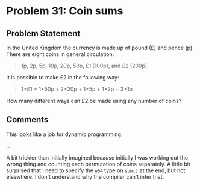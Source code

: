 # Problem 31: Coin sums

## Problem Statement

<p>In the United Kingdom the currency is made up of pound (£) and pence (p). There are eight coins in general circulation:</p>
<blockquote>1p, 2p, 5p, 10p, 20p, 50p, £1 (100p), and £2 (200p).</blockquote>
<p>It is possible to make £2 in the following way:</p>
<blockquote>1×£1 + 1×50p + 2×20p + 1×5p + 1×2p + 3×1p</blockquote>
<p>How many different ways can £2 be made using any number of coins?</p>

## Comments

This looks like a job for dynamic programming.

...

A bit trickier than initially imagined because initially I was working
out the wrong thing and counting each permutation of coins
separately. A little bit surprised that I need to specify the `u64`
type on `sum()` at the end, but not elsewhere. I don't understand why
the compiler can't infer that.
